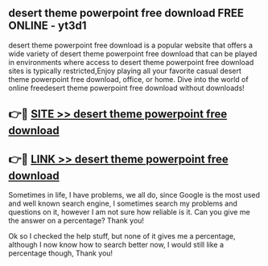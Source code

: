 ## desert theme powerpoint free download FREE ONLINE - yt3d1

desert theme powerpoint free download is a popular website that offers a wide variety of desert theme powerpoint free download that can be played in environments where access to desert theme powerpoint free download sites is typically restricted,Enjoy playing all your favorite casual desert theme powerpoint free download, office, or home. Dive into the world of online freedesert theme powerpoint free download without downloads!

## 👉🔴 [SITE >> desert theme powerpoint free download](http://news.freeplayer.one?title=desert_theme_powerpoint_free_download&ref=FRRE)

## 👉🔴 [LINK >> desert theme powerpoint free download](http://news.freeplayer.one?title=desert_theme_powerpoint_free_download&ref=FREE)

Sometimes in life, I have problems, we all do, since Google is the most used and well known search engine, I sometimes search my problems and questions on it, however I am not sure how reliable is it. Can you give me the answer on a percentage? Thank you!

Ok so I checked the help stuff, but none of it gives me a percentage, although I now know how to search better now, I would still like a percentage though, Thank you!
